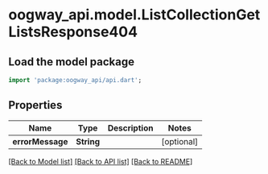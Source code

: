 # oogway_api.model.ListCollectionGetListsResponse404

## Load the model package
```dart
import 'package:oogway_api/api.dart';
```

## Properties
Name | Type | Description | Notes
------------ | ------------- | ------------- | -------------
**errorMessage** | **String** |  | [optional] 

[[Back to Model list]](../README.md#documentation-for-models) [[Back to API list]](../README.md#documentation-for-api-endpoints) [[Back to README]](../README.md)


